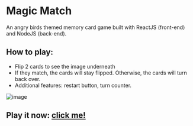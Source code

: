 # Magic Match
An angry birds themed memory card game built with ReactJS (front-end) and NodeJS (back-end).

## How to play:
- Flip 2 cards to see the image underneath
- If they match, the cards will stay flipped. Otherwise, the cards will turn back over.
- Additional features: restart button, turn counter.

![image](https://user-images.githubusercontent.com/35176373/177237467-2998922b-4b44-4c91-a9b3-623beafaca28.png)

## Play it now: <a href="https://kallysalt.github.io/magic-match/">click me!</a>